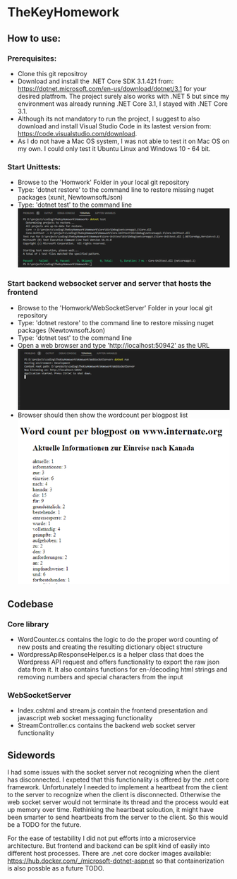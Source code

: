 # TheKeyHomework



## How to use:

### Prerequisites:

* Clone this git repositroy
* Download and install the .NET Core SDK 3.1.421 from: https://dotnet.microsoft.com/en-us/download/dotnet/3.1 for your desired platfrom.
The project surely also works with .NET 5 but since my environment was already running .NET Core 3.1, I stayed with .NET Core 3.1.
* Although its not mandatory to run the project, I suggest to also download and install Visual Studio Code in its lastest version from: https://code.visualstudio.com/download. 
* As I do not have a Mac OS system, I was not able to test it on Mac OS on my own. I could only test it Ubuntu Linux and Windows 10 - 64 bit.


### Start Unittests:

* Browse to the 'Homwork' Folder in your local git repository
* Type: 'dotnet restore' to the command line to restore missing nuget packages (xunit, NewtownsoftJson)
* Type: 'dotnet test' to the command line
![](images/runUnitTests.PNG)

### Start backend websocket server and server that hosts the frontend 

* Browse to the 'Homwork/WebSocketServer' Folder in your local git repository
* Type: 'dotnet restore' to the command line to restore missing nuget packages (NewtownsoftJson)
* Type: 'dotnet test' to the command line
* Open a web browser and type 'http://localhost:50942' as the URL
![](images/runProject.PNG)
* Browser should then show the wordcount per blogpost list
![](images/browser.PNG)


## Codebase
### Core library
* WordCounter.cs contains the logic to do the proper word counting of new posts and creating the resulting dictionary object structure
* WordpressApiResponseHelper.cs is a helper class that does the Wordpress API request and offers functionality to export the raw json data from it. It also contains functions for en-/decoding html strings and removing numbers and special characters from the input
### WebSocketServer
* Index.cshtml and stream.js contain the frontend presentation and javascript web socket messaging functionality
* StreamController.cs contains the backend web socket server functionality

## Sidewords
I had some issues with the socket server not recognizing when the client has disconnected. I expeted that this functionality is offered by the .net core framework. Unfortunately I needed to implement a heartbeat from the client to the server to recognize when the client is disconnected. Otherwise the web socket server would not terminate its thread and the process would eat up memory over time. Rethinking the heartbeat soloution, it might have been smarter to send heartbeats from the server to the client. So this would be a TODO for the future.

For the ease of testability I did not put efforts into a microservice architecture. But frontend and backend can be split kind of easily into different host processes. There are .net core docker images available: https://hub.docker.com/_/microsoft-dotnet-aspnet so that containerization is also possble as a future TODO.
